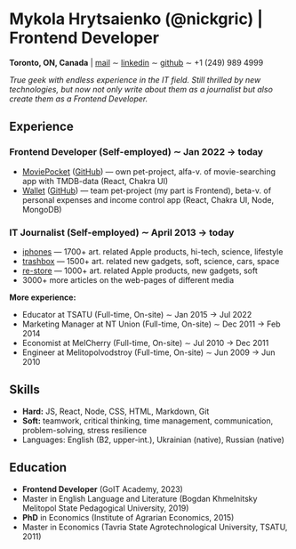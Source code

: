 # Mykola Hrytsaienko (@nickgric) | Frontend Developer
**Toronto, ON, Canada** | [mail](mailto:nickgric@gmail.com) ∼ [linkedin](https://www.linkedin.com/in/nickgric/) ∼ [github](https://github.com/nickgric) ∼ +1 (249) 989 4999

*True geek with endless experience in the IT field. Still thrilled by new technologies, but now not only write about them as a journalist but also create them as a Frontend Developer.*

## Experience

### **Frontend Developer** (Self-employed) ∼ **Jan 2022 → today**
- [MoviePocket](https://moviepocket.netlify.app/) ([GitHub](https://github.com/nickgric/moviepocket)) — own pet-project, alfa-v. of movie-searching app with TMDB-data (React, Chakra UI)
- [Wallet](https://wallet-goit-fsv.netlify.app/) ([GitHub](https://github.com/Sergeyfilatyev/wallet-goit-ui)) — team pet-project (my part is Frontend), beta-v. of personal expenses and income control app (React, Chakra UI, Node, MongoDB)

### **IT Journalist** (Self-employed) ∼ **April 2013 → today**
- [iphones](https://www.iphones.ru/) — 1700+ art. related Apple products, hi-tech, science, lifestyle
- [trashbox](https://trashbox.ru/) — 1500+ art. related new gadgets, soft, science, cars, space
- [re-store](https://re-store.ru/blog/) — 1000+ art. related Apple products, new gadgets, soft
- 3000+ more articles on the web-pages of different media

**More experience:**
- Educator at TSATU (Full-time, On-site) ∼ Jan 2015 → Jul 2022
- Marketing Manager at NT Union (Full-time, On-site) ∼ Dec 2011 → Feb 2014
- Economist at MelCherry (Full-time, On-site) ∼ Jul 2010 → Dec 2011
- Engineer at Melitopolvodstroy (Full-time, On-site) ∼ Jun 2009 → Jun 2010

## Skills

- **Hard:** JS, React, Node, CSS, HTML, Markdown, Git
- **Soft:** teamwork, critical thinking, time management, communication, problem-solving, stress resilience
- Languages: English (B2, upper-int.), Ukrainian (native), Russian (native)

## Education

- **Frontend Developer** (GoIT Academy, 2023)
- Master in English Language and Literature (Bogdan Khmelnitsky Melitopol State Pedagogical University, 2019)
- **PhD** in Economics (Institute of Agrarian Economics, 2015)
- Master in Economics (Tavria State Agrotechnological University, TSATU, 2011)
